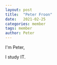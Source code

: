 ```yaml
---
layout: post
title:  "Peter Froon"
date:   2021-02-25
categories: member
tags: member
author: Peter
---
```


I'm Peter,

I study IT.